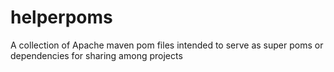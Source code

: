 helperpoms
==========

A collection of Apache maven pom files intended to serve as super poms or dependencies for sharing among projects